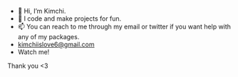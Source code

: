 - 👋 Hi, I’m Kimchi.
- 👀 I code and make projects for fun.
- 📫 You can reach to me through my email or twitter if you want help with any of my packages.
- kimchiislove6@gmail.com
- Watch me!

Thank you <3
